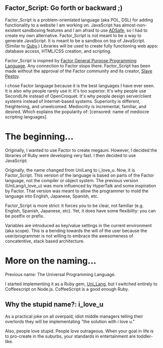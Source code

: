 

Factor\_Script: Go forth or backward ;)
--------------

Factor\_Script is a problem-orientated language (aka POL, DSL) for adding functionality to a
website I am working on.  JavaScript has almost-non-existent sandboxing features and I am afraid to use [ADSafe](http://adsafe.org/),
so I had to create my own alternative.  Factor\_Script is not meant to be a way to generate JavaScript. It is meant 
to be a sandbox on top of JavaScript. (Similar to [Quby](http://www.playmycode.com/docs/quby#s_about).) Libraries will be used to create fully functioning web apps: database access, 
HTML/CSS creation, and scripting.

Factor\_Script is inspired by [Factor General Purpose Programming Language](http://factorcode.org/).
Any connection to Factor stops there.  Factor\_Script has been made without the approval of the Factor 
community and its creator, [Slave Pestov](http://web.archive.org/web/20100212062526/http://factorcode.org/slava/).

I chose Factor language because it is the best languages I have ever seen.
It is also why people rarely use it: It's too superior. It's
why people use SecondLife instead of OpenCroquet. It's why people
design server/client systems instead of Internet-based systems. Superiority is different, freightening, and unwelcomed. Mediocrity is 
incremental, familiar, and desired. Which explains the popularity of: [censored: name of mediocre scripting languages].



The beginning...
===============

Originally, I wanted to use Factor to create megauni. However, 
I decided the libraries of Ruby were developing very fast. I then
decided to use JavaScript. 

Originally, the name changed from UniLang to i\_love\_u.  Now,
it is Factor\_Script. This version of the language is based on
parts of the Factor language, not the compiler or object system. 
The previous version (UniLang/i\_love\_u) was more influenced by 
HyperTalk and some inspiration by Factor. That version was meant to
allow the programmer to mold the language into English, Japanese, Spanish,
etc.

Factor\_Script is more strict: it forces you to be clear, not familiar (e.g.
English, Spanish, Japanese, etc). Yet, it does have some flexibility:
you can be postfix or prefix.

Variables are introduced as key/value settings in the current environment 
(aka scope). This is a bending towards the will of the user because the 
user/programmer is not willing to embrace the awesomeness of 
concatentive, stack based architecture.

More on the naming...
=====================

Previous name: The Universal Programming Language. 

I started implementing it as a Ruby gem, [Uni\_Lang](https://github.com/da99/Uni_Lang), 
but I switched entirely to Coffeescript on Node.js. CoffeeScript is a good enough
Ruby.

Why the stupid name?: i\_love\_u
-------------------

As a practical joke on all overpaid, idiot middle managers telling their 
overlords they will be implementating "the solution with i love u."

Also, people love stupid. People love outrageous. When your goal in life 
is to pro-create in the suburbs, your standards in entertainment are 
toddler-like.




